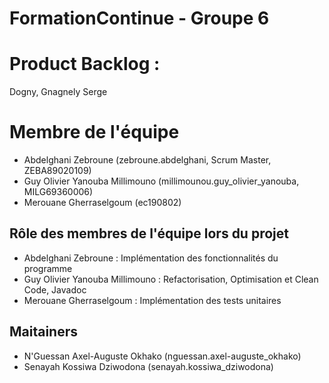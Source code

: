 # FormationContinue - Groupe 6

# Product Backlog : 
Dogny, Gnagnely Serge

# Membre de l'équipe

+ Abdelghani Zebroune (zebroune.abdelghani, Scrum Master, ZEBA89020109)
+ Guy Olivier Yanouba Millimouno (millimounou.guy_olivier_yanouba, MILG69360006)
+ Merouane Gherraselgoum (ec190802)

## Rôle des membres de l'équipe lors du projet

+ Abdelghani Zebroune : Implémentation des fonctionnalités du programme 
+ Guy Olivier Yanouba Millimouno : Refactorisation, Optimisation et Clean Code, Javadoc
+ Merouane Gherraselgoum : Implémentation des tests unitaires 

## Maitainers

+ N'Guessan Axel-Auguste Okhako (nguessan.axel-auguste_okhako)
+ Senayah Kossiwa Dziwodona (senayah.kossiwa_dziwodona)
